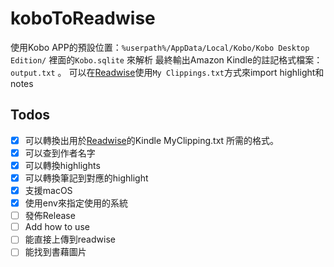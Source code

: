 # koboToReadwise
 使用Kobo APP的預設位置：`%userpath%/AppData/Local/Kobo/Kobo Desktop Edition/` 裡面的`Kobo.sqlite` 來解析
 最終輸出Amazon Kindle的註記格式檔案：`output.txt` 。
 可以在[Readwise](https://readwise.io/welcome/sync)使用`My Clippings.txt`方式來import highlight和notes
 
## Todos
- [x] 可以轉換出用於[Readwise](https://readwise.io/welcome/sync)的Kindle MyClipping.txt 所需的格式。
- [x] 可以查到作者名字
- [x] 可以轉換highlights
- [x] 可以轉換筆記到對應的highlight
- [x] 支援macOS
- [x] 使用env來指定使用的系統
- [ ] 發佈Release
- [ ] Add how to use
- [ ] 能直接上傳到readwise
- [ ] 能找到書藉圖片
